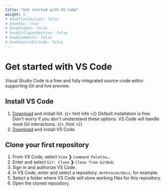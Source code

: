 ```yaml
---
title: "Get started with VS Code"
weight: 1
# bookFlatSection: false
# bookToc: true
# bookHidden: false
# bookCollapseSection: false
# bookComments: false
# bookSearchExclude: false
---
```


# Get started with VS Code

Visual Studio Code is a free and fully integrated source-code editor supporting Git and live preview.

## Install VS Code

1. [Download](https://git-scm.com/downloads) and install Git.
{{< hint info >}}
Default installation is fine. Don't worry if you don't unsterstand these options. VS Code will handle most Git interactions.
{{< /hint >}}
2. [Download](https://code.visualstudio.com/Download) and install VS Code.

## Clone your first repository

1. From VS Code, select `View` ❯ `Command Palette…`.
2. Enter and select `Git: Clone` ❯ `Clone from GitHub`.
3. Sign in and authorize VS Code.
4. In VS Code, enter and select a repository. `Anthrocon/docs`, for example.
5. Select a folder where VS Code will store working files for this repository.
6. Open the cloned repository.
